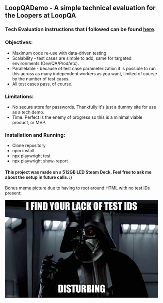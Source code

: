## LoopQADemo - A simple technical evaluation for the Loopers at LoopQA

### Tech Evaluation instructions that I followed can be found [here](https://docs.google.com/document/d/1oGwPbnNImNIlEkwdMcBCUhgQEPclkDss8iFZP2A8AQ0).

### Objectives:
* Maximum code re-use with data-driven testing.
* Scalability - test cases are simple to add, same for targeted environments (Dev/QA/Prod/etc).
* Parallelable - because of test case parameterization it is possible to run this across as many independent workers as you want, limited of course by the number of test cases.
* All test cases pass, of course.

### Limitations:
* No secure store for passwords.  Thankfully it's just a dummy site for use as a tech demo.
* Time.  Perfect is the enemy of progress so this is a minimal viable product, or MVP.

### Installation and Running:
* Clone repository
* npm install
* npx playwright test
* npx playwright show-report

#### This project was made on a 512GB LED Steam Deck.  Feel free to ask me about the setup in future calls. :)

Bonus meme picture due to having to root around HTML with no test IDs present:

![Picture of Darth Vader saying "I find your lack of test IDs disturbing.](./lackoftestids.jpg)
